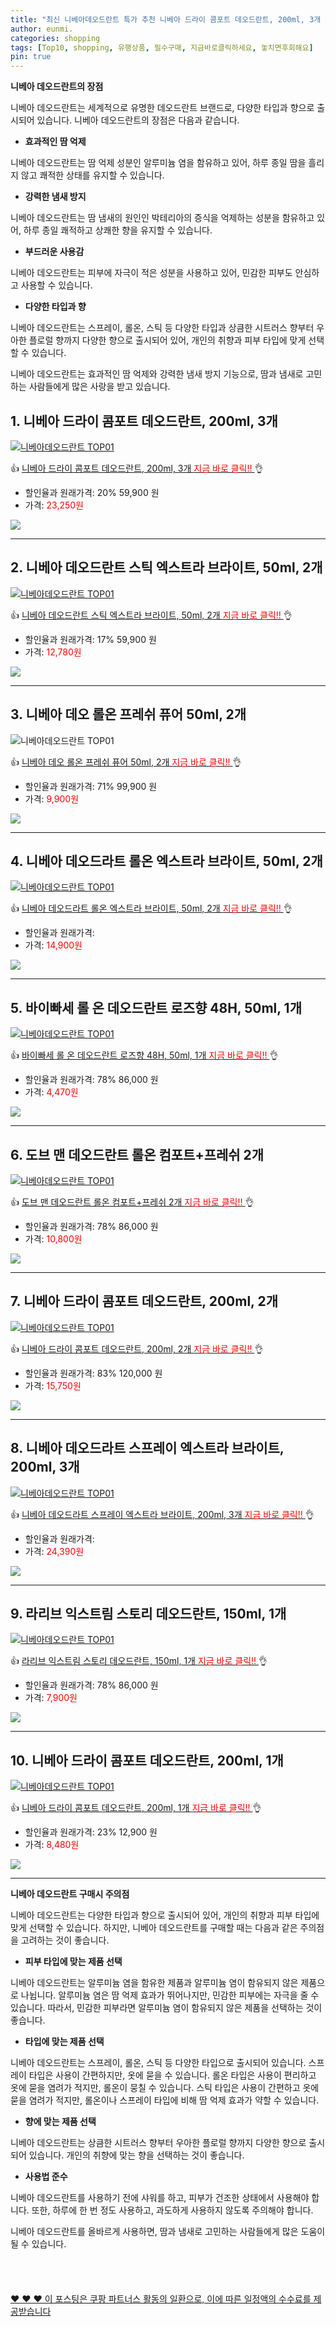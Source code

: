 ```yaml
---
title: "최신 니베아데오드란트 특가 추천 니베아 드라이 콤포트 데오드란트, 200ml, 3개 비교 장점"
author: eunmi.
categories: shopping
tags: [Top10, shopping, 유행상품, 필수구매, 지금바로클릭하세요, 놓치면후회해요]
pin: true
---
```

**니베아 데오드란트의 장점**

니베아 데오드란트는 세계적으로 유명한 데오드란트 브랜드로, 다양한 타입과 향으로 출시되어 있습니다. 니베아 데오드란트의 장점은 다음과 같습니다.

* **효과적인 땀 억제**

니베아 데오드란트는 땀 억제 성분인 알루미늄 염을 함유하고 있어, 하루 종일 땀을 흘리지 않고 쾌적한 상태를 유지할 수 있습니다.

* **강력한 냄새 방지**

니베아 데오드란트는 땀 냄새의 원인인 박테리아의 증식을 억제하는 성분을 함유하고 있어, 하루 종일 쾌적하고 상쾌한 향을 유지할 수 있습니다.

* **부드러운 사용감**

니베아 데오드란트는 피부에 자극이 적은 성분을 사용하고 있어, 민감한 피부도 안심하고 사용할 수 있습니다.

* **다양한 타입과 향**

니베아 데오드란트는 스프레이, 롤온, 스틱 등 다양한 타입과 상큼한 시트러스 향부터 우아한 플로럴 향까지 다양한 향으로 출시되어 있어, 개인의 취향과 피부 타입에 맞게 선택할 수 있습니다.

니베아 데오드란트는 효과적인 땀 억제와 강력한 냄새 방지 기능으로, 땀과 냄새로 고민하는 사람들에게 많은 사랑을 받고 있습니다.

   

## 1. 니베아 드라이 콤포트 데오드란트, 200ml, 3개

[![니베아데오드란트 TOP01](https://thumbnail8.coupangcdn.com/thumbnails/remote/230x230ex/image/retail/images/1155391413744686-0ed8d5c5-6790-4b40-b8a0-ddc790a50a6f.jpg)](https://link.coupang.com/re/AFFSDP?lptag=AF3617701&subid=GithubCoopas&pageKey=48454&traceid=V0-153&itemId=633367579&vendorItemId=85006378145)


👍 [니베아 드라이 콤포트 데오드란트, 200ml, 3개 <font color=red> 지금 바로 클릭!! </font> ](https://link.coupang.com/re/AFFSDP?lptag=AF3617701&subid=GithubCoopas&pageKey=48454&traceid=V0-153&itemId=633367579&vendorItemId=85006378145) 👌 


- 할인율과 원래가격: 20%  59,900   원
- 가격: <span style='color:red'>23,250원</span>

[![](/discount_price.png)](https://link.coupang.com/re/AFFSDP?lptag=AF3617701&subid=GithubCoopas&pageKey=48454&traceid=V0-153&itemId=633367579&vendorItemId=85006378145)

---


   

## 2. 니베아 데오드란트 스틱 엑스트라 브라이트, 50ml, 2개

[![니베아데오드란트 TOP01](https://thumbnail6.coupangcdn.com/thumbnails/remote/230x230ex/image/retail/images/2023/05/09/11/8/202b01f2-5b1d-4ff5-a030-b2958acf7712.jpg)](https://link.coupang.com/re/AFFSDP?lptag=AF3617701&subid=GithubCoopas&pageKey=7260279185&traceid=V0-153&itemId=18785957978&vendorItemId=85914002740)


👍 [니베아 데오드란트 스틱 엑스트라 브라이트, 50ml, 2개 <font color=red> 지금 바로 클릭!! </font> ](https://link.coupang.com/re/AFFSDP?lptag=AF3617701&subid=GithubCoopas&pageKey=7260279185&traceid=V0-153&itemId=18785957978&vendorItemId=85914002740) 👌 


- 할인율과 원래가격: 17%  59,900   원
- 가격: <span style='color:red'>12,780원</span>

[![](/discount_price.png)](https://link.coupang.com/re/AFFSDP?lptag=AF3617701&subid=GithubCoopas&pageKey=7260279185&traceid=V0-153&itemId=18785957978&vendorItemId=85914002740)

---


   

## 3. 니베아 데오 롤온 프레쉬 퓨어 50ml, 2개

![니베아데오드란트 TOP01](https://thumbnail9.coupangcdn.com/thumbnails/remote/230x230ex/image/vendor_inventory/7f5d/af0998414c3b4f5f84f4b878b79beed8bbb4f7f85bec0613682ff5e1af71.JPG)


👍 [니베아 데오 롤온 프레쉬 퓨어 50ml, 2개 <font color=red> 지금 바로 클릭!! </font> ](https://link.coupang.com/re/AFFSDP?lptag=AF3617701&subid=GithubCoopas&pageKey=6629888784&traceid=V0-153&itemId=19003079022&vendorItemId=86128000845) 👌 


- 할인율과 원래가격: 71%  99,900   원
- 가격: <span style='color:red'>9,900원</span>

[![](/discount_price.png)](https://link.coupang.com/re/AFFSDP?lptag=AF3617701&subid=GithubCoopas&pageKey=6629888784&traceid=V0-153&itemId=19003079022&vendorItemId=86128000845)

---


   

## 4. 니베아 데오드라트 롤온 엑스트라 브라이트, 50ml, 2개

[![니베아데오드란트 TOP01](https://thumbnail9.coupangcdn.com/thumbnails/remote/230x230ex/image/vendor_inventory/74e8/b4594b3fcd429a341a43fbe6adf3025bfe7060555c7dd0bf027f4a831e01.jpg)](https://link.coupang.com/re/AFFSDP?lptag=AF3617701&subid=GithubCoopas&pageKey=7350259214&traceid=V0-153&itemId=19145423692&vendorItemId=74347422658)


👍 [니베아 데오드라트 롤온 엑스트라 브라이트, 50ml, 2개 <font color=red> 지금 바로 클릭!! </font> ](https://link.coupang.com/re/AFFSDP?lptag=AF3617701&subid=GithubCoopas&pageKey=7350259214&traceid=V0-153&itemId=19145423692&vendorItemId=74347422658) 👌 


- 할인율과 원래가격: 
- 가격: <span style='color:red'>14,900원</span>

[![](/discount_price.png)](https://link.coupang.com/re/AFFSDP?lptag=AF3617701&subid=GithubCoopas&pageKey=7350259214&traceid=V0-153&itemId=19145423692&vendorItemId=74347422658)

---


   

## 5. 바이빠세 롤 온 데오드란트 로즈향 48H, 50ml, 1개

[![니베아데오드란트 TOP01](https://thumbnail10.coupangcdn.com/thumbnails/remote/230x230ex/image/retail/images/2023/08/01/15/1/b8c8799f-d03a-4e52-9a89-0a3a15679055.jpg)](https://link.coupang.com/re/AFFSDP?lptag=AF3617701&subid=GithubCoopas&pageKey=7417987855&traceid=V0-153&itemId=19231241669&vendorItemId=86753016127)


👍 [바이빠세 롤 온 데오드란트 로즈향 48H, 50ml, 1개 <font color=red> 지금 바로 클릭!! </font> ](https://link.coupang.com/re/AFFSDP?lptag=AF3617701&subid=GithubCoopas&pageKey=7417987855&traceid=V0-153&itemId=19231241669&vendorItemId=86753016127) 👌 


- 할인율과 원래가격: 78%  86,000   원
- 가격: <span style='color:red'>4,470원</span>

[![](/discount_price.png)](https://link.coupang.com/re/AFFSDP?lptag=AF3617701&subid=GithubCoopas&pageKey=7417987855&traceid=V0-153&itemId=19231241669&vendorItemId=86753016127)

---


   

## 6. 도브 맨 데오드란트 롤온 컴포트+프레쉬 2개

[![니베아데오드란트 TOP01](https://thumbnail8.coupangcdn.com/thumbnails/remote/230x230ex/image/vendor_inventory/0a29/8e6ce1f99a84625310360c7e2bfa02f1ef0ab3e26938171c872c1957bfbc.jpg)](https://link.coupang.com/re/AFFSDP?lptag=AF3617701&subid=GithubCoopas&pageKey=7440197118&traceid=V0-153&itemId=19345293186&vendorItemId=86819562208)


👍 [도브 맨 데오드란트 롤온 컴포트+프레쉬 2개 <font color=red> 지금 바로 클릭!! </font> ](https://link.coupang.com/re/AFFSDP?lptag=AF3617701&subid=GithubCoopas&pageKey=7440197118&traceid=V0-153&itemId=19345293186&vendorItemId=86819562208) 👌 


- 할인율과 원래가격: 78%  86,000   원
- 가격: <span style='color:red'>10,800원</span>

[![](/discount_price.png)](https://link.coupang.com/re/AFFSDP?lptag=AF3617701&subid=GithubCoopas&pageKey=7440197118&traceid=V0-153&itemId=19345293186&vendorItemId=86819562208)

---


   

## 7. 니베아 드라이 콤포트 데오드란트, 200ml, 2개

[![니베아데오드란트 TOP01](https://thumbnail6.coupangcdn.com/thumbnails/remote/230x230ex/image/retail/images/078e078b-11a8-4ca9-85d3-6decbde0dce13019012711526324594.png)](https://link.coupang.com/re/AFFSDP?lptag=AF3617701&subid=GithubCoopas&pageKey=48454&traceid=V0-153&itemId=73982489&vendorItemId=85322690345)


👍 [니베아 드라이 콤포트 데오드란트, 200ml, 2개 <font color=red> 지금 바로 클릭!! </font> ](https://link.coupang.com/re/AFFSDP?lptag=AF3617701&subid=GithubCoopas&pageKey=48454&traceid=V0-153&itemId=73982489&vendorItemId=85322690345) 👌 


- 할인율과 원래가격: 83%  120,000   원
- 가격: <span style='color:red'>15,750원</span>

[![](/discount_price.png)](https://link.coupang.com/re/AFFSDP?lptag=AF3617701&subid=GithubCoopas&pageKey=48454&traceid=V0-153&itemId=73982489&vendorItemId=85322690345)

---


   

## 8. 니베아 데오드라트 스프레이 엑스트라 브라이트, 200ml, 3개

[![니베아데오드란트 TOP01](https://thumbnail9.coupangcdn.com/thumbnails/remote/230x230ex/image/vendor_inventory/6bf9/a67a19ca90a5fbc5fb79ac21aabf3a9d30870b209b127a37dcf24574ac36.jpg)](https://link.coupang.com/re/AFFSDP?lptag=AF3617701&subid=GithubCoopas&pageKey=7417865307&traceid=V0-153&itemId=19235530991&vendorItemId=87486948740)


👍 [니베아 데오드라트 스프레이 엑스트라 브라이트, 200ml, 3개 <font color=red> 지금 바로 클릭!! </font> ](https://link.coupang.com/re/AFFSDP?lptag=AF3617701&subid=GithubCoopas&pageKey=7417865307&traceid=V0-153&itemId=19235530991&vendorItemId=87486948740) 👌 


- 할인율과 원래가격: 
- 가격: <span style='color:red'>24,390원</span>

[![](/discount_price.png)](https://link.coupang.com/re/AFFSDP?lptag=AF3617701&subid=GithubCoopas&pageKey=7417865307&traceid=V0-153&itemId=19235530991&vendorItemId=87486948740)

---


   

## 9. 라리브 익스트림 스토리 데오드란트, 150ml, 1개

[![니베아데오드란트 TOP01](https://thumbnail9.coupangcdn.com/thumbnails/remote/230x230ex/image/vendor_inventory/e34d/5fe0e3f6cf7d8d00c35c33a597d31c70c3f938579497a18112e6c6efacaf.jpg)](https://link.coupang.com/re/AFFSDP?lptag=AF3617701&subid=GithubCoopas&pageKey=143486256&traceid=V0-153&itemId=416707865&vendorItemId=74020843196)


👍 [라리브 익스트림 스토리 데오드란트, 150ml, 1개 <font color=red> 지금 바로 클릭!! </font> ](https://link.coupang.com/re/AFFSDP?lptag=AF3617701&subid=GithubCoopas&pageKey=143486256&traceid=V0-153&itemId=416707865&vendorItemId=74020843196) 👌 


- 할인율과 원래가격: 78%  86,000   원
- 가격: <span style='color:red'>7,900원</span>

[![](/discount_price.png)](https://link.coupang.com/re/AFFSDP?lptag=AF3617701&subid=GithubCoopas&pageKey=143486256&traceid=V0-153&itemId=416707865&vendorItemId=74020843196)

---


   

## 10. 니베아 드라이 콤포트 데오드란트, 200ml, 1개

[![니베아데오드란트 TOP01](https://thumbnail6.coupangcdn.com/thumbnails/remote/230x230ex/image/retail/images/8921038498144385-135636e5-c708-4b03-b0c0-9f3ac0b5077e.jpg)](https://link.coupang.com/re/AFFSDP?lptag=AF3617701&subid=GithubCoopas&pageKey=48454&traceid=V0-153&itemId=117875&vendorItemId=3000062357)


👍 [니베아 드라이 콤포트 데오드란트, 200ml, 1개 <font color=red> 지금 바로 클릭!! </font> ](https://link.coupang.com/re/AFFSDP?lptag=AF3617701&subid=GithubCoopas&pageKey=48454&traceid=V0-153&itemId=117875&vendorItemId=3000062357) 👌 


- 할인율과 원래가격: 23%  12,900   원
- 가격: <span style='color:red'>8,480원</span>

[![](/discount_price.png)](https://link.coupang.com/re/AFFSDP?lptag=AF3617701&subid=GithubCoopas&pageKey=48454&traceid=V0-153&itemId=117875&vendorItemId=3000062357)

---
**니베아 데오드란트 구매시 주의점**

니베아 데오드란트는 다양한 타입과 향으로 출시되어 있어, 개인의 취향과 피부 타입에 맞게 선택할 수 있습니다. 하지만, 니베아 데오드란트를 구매할 때는 다음과 같은 주의점을 고려하는 것이 좋습니다.

* **피부 타입에 맞는 제품 선택**

니베아 데오드란트는 알루미늄 염을 함유한 제품과 알루미늄 염이 함유되지 않은 제품으로 나뉩니다. 알루미늄 염은 땀 억제 효과가 뛰어나지만, 민감한 피부에는 자극을 줄 수 있습니다. 따라서, 민감한 피부라면 알루미늄 염이 함유되지 않은 제품을 선택하는 것이 좋습니다.

* **타입에 맞는 제품 선택**

니베아 데오드란트는 스프레이, 롤온, 스틱 등 다양한 타입으로 출시되어 있습니다. 스프레이 타입은 사용이 간편하지만, 옷에 묻을 수 있습니다. 롤온 타입은 사용이 편리하고 옷에 묻을 염려가 적지만, 롤온이 뭉칠 수 있습니다. 스틱 타입은 사용이 간편하고 옷에 묻을 염려가 적지만, 롤온이나 스프레이 타입에 비해 땀 억제 효과가 약할 수 있습니다.

* **향에 맞는 제품 선택**

니베아 데오드란트는 상큼한 시트러스 향부터 우아한 플로럴 향까지 다양한 향으로 출시되어 있습니다. 개인의 취향에 맞는 향을 선택하는 것이 좋습니다.

* **사용법 준수**

니베아 데오드란트를 사용하기 전에 샤워를 하고, 피부가 건조한 상태에서 사용해야 합니다. 또한, 하루에 한 번 정도 사용하고, 과도하게 사용하지 않도록 주의해야 합니다.

니베아 데오드란트를 올바르게 사용하면, 땀과 냄새로 고민하는 사람들에게 많은 도움이 될 수 있습니다.<br><br><br><br><br> [ ❤ ❤ ❤ 이 포스팅은 쿠팡 파트너스 활동의 일환으로, 이에 따른 일정액의 수수료를 제공받습니다](https://link.coupang.com/a/bcEFyh)